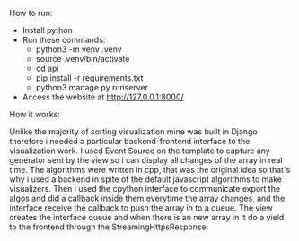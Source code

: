 How to run:
  - Install python
  - Run these commands:
      - python3 -m venv .venv
      - source .venv/bin/activate
      - cd api
      - pip install -r requirements.txt
      - python3 manage.py runserver
  - Access the website at http://127.0.0.1:8000/

How it works:

Unlike the majority of sorting visualization mine was built in Django therefore i needed a particular backend-frontend interface to the visualization work. 
I used Event Source on the template to capture any generator sent by the view so i can display all changes of the array in real time.
The algorithms were written in cpp, that was the original idea so that's why i used a backend in spite of the default javascript algorithms to make visualizers.
Then i used the cpython interface to communicate export the algos and did a callback inside them everytime the array changes, and the interface receive the callback to push the array in to a queue.
The view creates the interface queue and when there is an new array in it do a yield to the frontend through the StreamingHttpsResponse.

